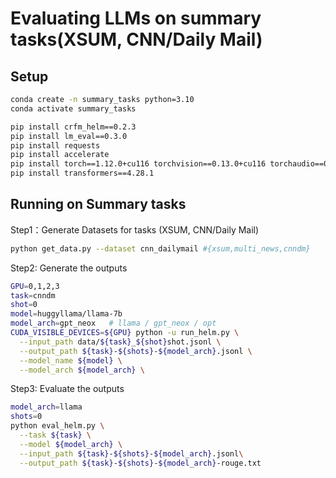 # Evaluating LLMs on summary tasks(XSUM, CNN/Daily Mail)

## Setup

```bash
conda create -n summary_tasks python=3.10
conda activate summary_tasks

pip install crfm_helm==0.2.3
pip install lm_eval==0.3.0
pip install requests
pip install accelerate
pip install torch==1.12.0+cu116 torchvision==0.13.0+cu116 torchaudio==0.12.0 --extra-index-url https://download.pytorch.org/whl/cu116
pip install transformers==4.28.1
```

## Running on Summary tasks

Step1：Generate Datasets for tasks (XSUM, CNN/Daily Mail)
```bash
python get_data.py --dataset cnn_dailymail #{xsum,multi_news,cnndm}
```

Step2: Generate the outputs
```bash
GPU=0,1,2,3
task=cnndm 
shot=0
model=huggyllama/llama-7b
model_arch=gpt_neox   # llama / gpt_neox / opt 
CUDA_VISIBLE_DEVICES=${GPU} python -u run_helm.py \
  --input_path data/${task}_${shot}shot.jsonl \
  --output_path ${task}-${shots}-${model_arch}.jsonl \
  --model_name ${model} \
  --model_arch ${model_arch} \
```

Step3: Evaluate the outputs
```bash
model_arch=llama
shots=0
python eval_helm.py \
  --task ${task} \
  --model ${model_arch} \
  --input_path ${task}-${shots}-${model_arch}.jsonl\
  --output_path ${task}-${shots}-${model_arch}-rouge.txt
```
